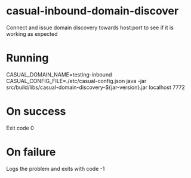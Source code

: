 # casual-inbound-domain-discover
Connect and issue domain discovery towards host:port to see if it is working as expected

# Running
CASUAL_DOMAIN_NAME=testing-inbound CASUAL_CONFIG_FILE=./etc/casual-config.json java -jar  src/build/libs/casual-domain-discovery-${jar-version}.jar localhost 7772

# On success
Exit code 0

# On failure
Logs the problem and exits with code -1
